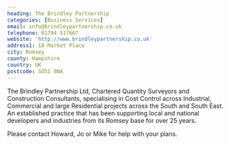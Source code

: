 ```yaml
---
heading: The Brindley Partnership
categories: [Business Services]
email: info@brindleypartnership.co.uk
telephone: 01794 517667
website: 'http://www.brindleypartnership.co.uk'
address1: 18 Market Place
city: Romsey
county: Hampshire
country: UK
postcode: SO51 8NA
---
```

The Brindley Partnership Ltd, Chartered Quantity Surveyors and Construction Consultants, specialising in Cost Control across Industrial, Commercial and large Residential projects across the South and South East. An established practice that has been supporting local and national developers and industries from its Romsey base for over 25 years.

Please contact Howard, Jo or Mike for help with your plans.
